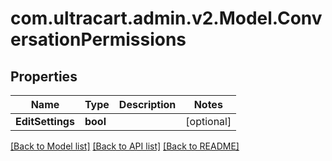 
# com.ultracart.admin.v2.Model.ConversationPermissions

## Properties

Name | Type | Description | Notes
------------ | ------------- | ------------- | -------------
**EditSettings** | **bool** |  | [optional] 

[[Back to Model list]](../README.md#documentation-for-models)
[[Back to API list]](../README.md#documentation-for-api-endpoints)
[[Back to README]](../README.md)

